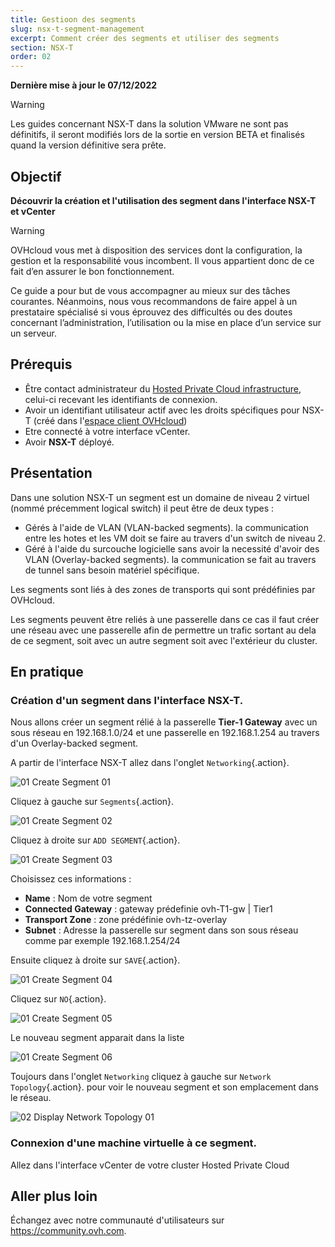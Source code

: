 ```yaml
---
title: Gestioon des segments
slug: nsx-t-segment-management
excerpt: Comment créer des segments et utiliser des segments
section: NSX-T
order: 02
---
```


**Dernière mise à jour le 07/12/2022**

> [!warning]
> Les guides concernant NSX-T dans la solution VMware ne sont pas définitifs, il seront modifiés lors de la sortie en version BETA et finalisés quand la version définitive sera prête. 
>

## Objectif

**Découvrir la création et l'utilisation des segment dans l'interface NSX-T et vCenter**

> [!warning]
> OVHcloud vous met à disposition des services dont la configuration, la gestion et la responsabilité vous incombent. Il vous appartient donc de ce fait d’en assurer le bon fonctionnement.
>
> Ce guide a pour but de vous accompagner au mieux sur des tâches courantes. Néanmoins, nous vous recommandons de faire appel à un prestataire spécialisé si vous éprouvez des difficultés ou des doutes concernant l’administration, l’utilisation ou la mise en place d’un service sur un serveur.
>

## Prérequis

- Être contact administrateur du [Hosted Private Cloud infrastructure](https://www.ovhcloud.com/fr/enterprise/products/hosted-private-cloud/), celui-ci recevant les identifiants de connexion.
- Avoir un identifiant utilisateur actif avec les droits spécifiques pour NSX-T (créé dans l'[espace client OVHcloud](https://www.ovh.com/auth/?action=gotomanager&from=https://www.ovh.com/fr/&ovhSubsidiary=fr))
- Etre connecté à votre interface vCenter.
- Avoir **NSX-T** déployé.

## Présentation

Dans une solution NSX-T un segment est un domaine de niveau 2 virtuel (nommé précemment logical switch) il peut être de deux types :

- Gérés à l'aide de VLAN (VLAN-backed segments). la communication entre les hotes et les VM doit se faire au travers d'un switch de niveau 2.
- Géré à l'aide du surcouche logicielle sans avoir la necessité d'avoir des VLAN (Overlay-backed segments). la communication se fait au travers de tunnel sans besoin matériel spécifique.

Les segments sont liés à des zones de transports qui sont prédéfinies par OVHcloud. 

Les segments peuvent être reliés à une passerelle dans ce cas il faut créer une réseau avec une passerelle afin de permettre un trafic sortant au dela de ce segment, soit avec un autre segment soit avec l'extérieur du cluster.

## En pratique

### Création d'un segment dans l'interface NSX-T.

Nous allons créer un segment rélié à la passerelle **Tier-1 Gateway** avec un sous réseau en 192.168.1.0/24 et une passerelle en 192.168.1.254 au travers d'un Overlay-backed segment.

A partir de l'interface NSX-T allez dans l'onglet `Networking`{.action}.

![01 Create Segment 01](images/01-create-segment01.png)

Cliquez à gauche sur `Segments`{.action}.

![01 Create Segment 02](images/01-create-segment02.png)

Cliquez à droite sur `ADD SEGMENT`{.action}.

![01 Create Segment 03](images/01-create-segment03.png)

Choisissez ces informations :

* **Name** : Nom de votre segment
* **Connected Gateway** : gateway prédefinie ovh-T1-gw | Tier1
* **Transport Zone** : zone prédéfinie ovh-tz-overlay
* **Subnet** : Adresse la passerelle sur segment dans son sous réseau comme par exemple 192.168.1.254/24

Ensuite cliquez à droite sur `SAVE`{.action}.

![01 Create Segment 04](images/01-create-segment04.png)

Cliquez sur `NO`{.action}.

![01 Create Segment 05](images/01-create-segment05.png)

Le nouveau segment apparait dans la liste

![01 Create Segment 06](images/01-create-segment06.png)

Toujours dans l'onglet `Networking` cliquez à gauche sur `Network Topology`{.action}. pour voir le nouveau segment et son emplacement dans le réseau.

![02 Display Network Topology 01](images/02-display-network-topology-with-onesegment01.png)

### Connexion d'une machine virtuelle à ce segment.

Allez dans l'interface vCenter de votre cluster Hosted Private Cloud 



## Aller plus loin

Échangez avec notre communauté d'utilisateurs sur <https://community.ovh.com>.
